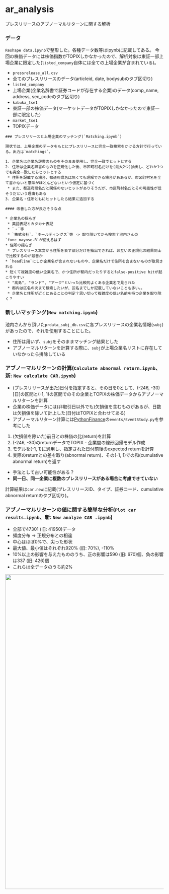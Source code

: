 # ar_analysis

プレスリリースのアブノーマルリターンに関する解析

### データ

`Reshape data.ipynb`で整形した。各種データ数等はipynbに記載してある。
今回の株価データには株価指数がTOPIXしかなかったので、解析対象は東証一部上場企業に限定した(`listed_company`自体には全ての上場企業が含まれている)。

* `pressrelease_all.csv`
 * 全てのプレスリリースのデータ(articleid, date, bodysubのタブ区切り)
* `listed_company`
 * 上場企業(企業名辞書で証券コードが存在する企業)のデータ(comp_name, address, sec_codeのタブ区切り)
* `kabuka_tse1`
 * 東証一部の株価データ(マーケットデータがTOPIXしかなかったので東証一部に限定した)
* `market_tse1`
 * TOPIXデータ

```昔の情報
### プレスリリースと上場企業のマッチング(`Matching.ipynb`)

現状では、上場企業のデータをもとにプレスリリースに完全一致検索をかける方針で行っている。出力は`matchings`。

1. 企業名は企業名辞書のものをそのまま使用し、完全一致でヒットとする
2. 住所は企業名辞書のものを正規化した後、市区町村名だけを(最大2つ)抽出し、どれか1つでも完全一致したらヒットとする
 * 住所を記載する場合、都道府県名は無くても理解できる場合がああるが、市区町村名を全て書かないと意味がほとんどないという仮定に基づく
 * また、都道府県名だと関係のないヒットがありそうだが、市区町村名だとその可能性が低そうだという理由もある
3. 企業名・住所ともにヒットしたら結果に追加する
 
#### 改善した方が良さそうな点

* 企業名の揺らぎ
 * 英語表記とカタカナ表記
 * `・`等
 * `株式会社`、`ホールディングス`等 -> 取り除いてから検索？池内さんの`func_nayose.R`が使えるはず
* 住所の揺らぎ
 * プレスリリース本文から住所を表す部分だけを抽出できれば、お互いの正規化の結果同士で比較するのが最善か
* `headline`にしか企業名が含まれないものや、企業名だけで住所を含まないものが散見される
* 短くて複雑度の低い企業名で、かつ住所が都内だったりするとfalse-positive hitが起こりやすい
 * "高島", "ランド", "アーク"といった比較的よくある企業名で見られた
 * 都内は区名の次まで検索したいが、区名までしか記載していないことも多い。。
 * 企業名と住所が近くにあることの判定？思い切って複雑度の低い名前を持つ企業を取り除く？
```

### 新しいマッチング(`New matching.ipynb`)

池内さんから頂いた`prdata_subj_db.csv`に各プレスリリースの企業名情報(`subj`)があったので、それを使用することにした。

* 住所は用いず、`subj`をそのままマッチング結果とした
* アブノーマルリターンを計算する際に、`subj`が上場企業名リストに存在していなかったら排除している

### アブノーマルリターンの計算(`Calculate abnormal return.ipynb`、新: `New calculate CAR.ipynb`)

* (プレスリリースが出た)日付を指定すると、その日を0として、(-246, -30)[日]の区間と(-1, 1)の区間でのその企業とTOPIXの株価データからアブノーマルリターンを計算
 * 企業の株価データには(非取引日以外でも)欠損値を含むものがあるが、日数は欠損値を除いて計上した(日付はTOPIXと合わせてある)
* アブノーマルリターン計算には[PythonFinance](https://github.com/danielfrg/PythonFinance)の`events/EventStudy.py`を参考にした
 1. (欠損値を除いた)前日との株価の比(return)を計算
 2. (-246, -30)のreturnデータでTOPIX - 企業間の線形回帰モデル作成
 3. モデルを(-1, 1)に適用し、指定された日付前後のexpected returnを計算
 4. 実際のreturnとの差を取り(abnormal return)、その(-1, 1)での和(cumulative abnormal return)を返す
* 手法として古い可能性がある？
* **同一日、同一企業に複数のプレスリリースがある場合に考慮できていない**

計算結果は`car.new`に記載(プレスリリースID、タイプ、証券コード、cumulative abnormal returnのタブ区切り)。

### アブノーマルリターンの値に関する簡単な分析(`Plot car results.ipynb`、新: `New analyze CAR .ipynb`)

* 全部で47301 (旧: 41950)データ
* 頻度分布 -> 正規分布との相違
 * 中心はほぼ0%で、尖った形状
* 最大値、最小値はそれぞれ920% (旧: 70%), -110%
* 10%以上の影響を与えたもののうち、正の影響は590 (旧: 670)個、負の影響は337 (旧: 426)個
 * これらは全データのうち約2%

<img src=https://qiita-image-store.s3.amazonaws.com/0/81825/0fd33507-3987-98f0-a567-e3c2569bd1b2.jpeg width=1000px>
